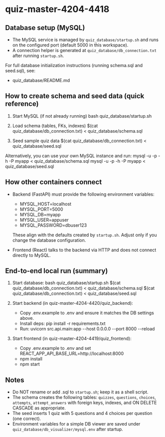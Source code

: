 # quiz-master-4204-4418

## Database setup (MySQL)

- The MySQL service is managed by `quiz_database/startup.sh` and runs on the configured port (default 5000 in this workspace).
- A connection helper is generated at `quiz_database/db_connection.txt` after running `startup.sh`.

For full database initialization instructions (running schema.sql and seed.sql), see:
- quiz_database/README.md

## How to create schema and seed data (quick reference)

1) Start MySQL (if not already running)
   bash quiz_database/startup.sh

2) Load schema (tables, FKs, indexes)
   $(cat quiz_database/db_connection.txt) < quiz_database/schema.sql

3) Seed sample quiz data
   $(cat quiz_database/db_connection.txt) < quiz_database/seed.sql

Alternatively, you can use your own MySQL instance and run:
   mysql -u <USER> -p -h <HOST> -P <PORT> myapp < quiz_database/schema.sql
   mysql -u <USER> -p -h <HOST> -P <PORT> myapp < quiz_database/seed.sql

## How other containers connect

- Backend (FastAPI) must provide the following environment variables:
  - MYSQL_HOST=localhost
  - MYSQL_PORT=5000
  - MYSQL_DB=myapp
  - MYSQL_USER=appuser
  - MYSQL_PASSWORD=dbuser123

  These align with the defaults created by `startup.sh`. Adjust only if you change the database configuration.

- Frontend (React) talks to the backend via HTTP and does not connect directly to MySQL.

## End-to-end local run (summary)

1) Start database:
   bash quiz_database/startup.sh
   $(cat quiz_database/db_connection.txt) < quiz_database/schema.sql
   $(cat quiz_database/db_connection.txt) < quiz_database/seed.sql

2) Start backend (in quiz-master-4204-4420/quiz_backend):
   - Copy .env.example to .env and ensure it matches the DB settings above.
   - Install deps: pip install -r requirements.txt
   - Run: uvicorn src.api.main:app --host 0.0.0.0 --port 8000 --reload

3) Start frontend (in quiz-master-4204-4419/quiz_frontend):
   - Copy .env.example to .env and set REACT_APP_API_BASE_URL=http://localhost:8000
   - npm install
   - npm start

## Notes

- Do NOT rename or add .sql to `startup.sh`; keep it as a shell script.
- The schema creates the following tables:
  `quizzes`, `questions`, `choices`, `attempts`, `attempt_answers` with foreign keys, indexes, and ON DELETE CASCADE as appropriate.
- The seed inserts 1 quiz with 5 questions and 4 choices per question (one correct).
- Environment variables for a simple DB viewer are saved under `quiz_database/db_visualizer/mysql.env` after startup.